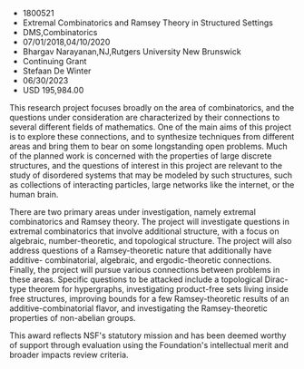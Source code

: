 
* 1800521
* Extremal Combinatorics and Ramsey Theory in Structured Settings
* DMS,Combinatorics
* 07/01/2018,04/10/2020
* Bhargav Narayanan,NJ,Rutgers University New Brunswick
* Continuing Grant
* Stefaan De Winter
* 06/30/2023
* USD 195,984.00

This research project focuses broadly on the area of combinatorics, and the
questions under consideration are characterized by their connections to several
different fields of mathematics. One of the main aims of this project is to
explore these connections, and to synthesize techniques from different areas and
bring them to bear on some longstanding open problems. Much of the planned work
is concerned with the properties of large discrete structures, and the questions
of interest in this project are relevant to the study of disordered systems that
may be modeled by such structures, such as collections of interacting particles,
large networks like the internet, or the human brain.

There are two primary areas under investigation, namely extremal combinatorics
and Ramsey theory. The project will investigate questions in extremal
combinatorics that involve additional structure, with a focus on algebraic,
number-theoretic, and topological structure. The project will also address
questions of a Ramsey-theoretic nature that additionally have additive-
combinatorial, algebraic, and ergodic-theoretic connections. Finally, the
project will pursue various connections between problems in these areas.
Specific questions to be attacked include a topological Dirac-type theorem for
hypergraphs, investigating product-free sets living inside free structures,
improving bounds for a few Ramsey-theoretic results of an additive-combinatorial
flavor, and investigating the Ramsey-theoretic properties of non-abelian groups.

This award reflects NSF's statutory mission and has been deemed worthy of
support through evaluation using the Foundation's intellectual merit and broader
impacts review criteria.
